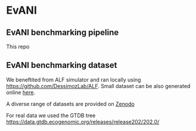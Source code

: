 # EvANI


## EvANI benchmarking pipeline

This repo 




## EvANI benchmarking dataset

We beneftited from ALF simulator and ran locally using https://github.com/DessimozLab/ALF. Small dataset can be also generated online [here](http://alf.cs.ucl.ac.uk/ALF/).  

A diverse range of datasets are provided on [Zenodo](https://zenodo.org/records/13308784)


For real data we used the GTDB tree
https://data.gtdb.ecogenomic.org/releases/release202/202.0/ 


